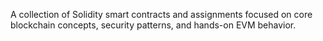 A collection of Solidity smart contracts and assignments focused on core blockchain concepts, security patterns, and hands-on EVM behavior.
